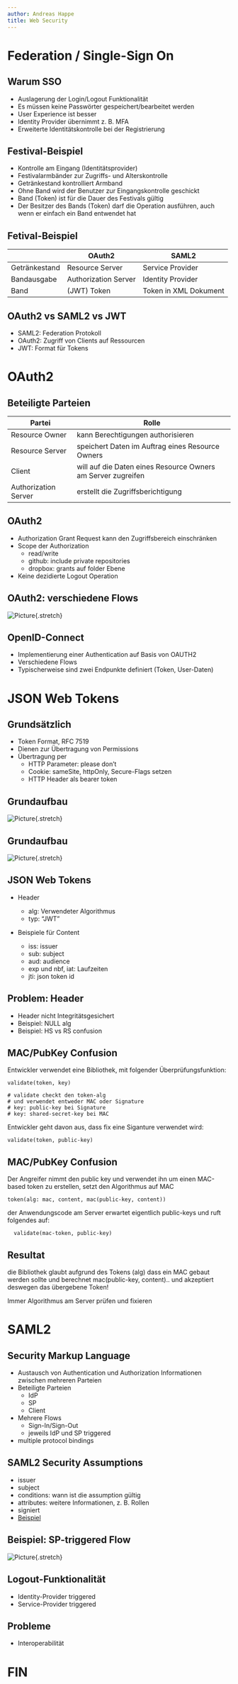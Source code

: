 ```yaml
---
author: Andreas Happe
title: Web Security
--- 
```


# Federation / Single-Sign On

## Warum SSO

* Auslagerung der Login/Logout Funktionalität
* Es müssen keine Passwörter gespeichert/bearbeitet werden
* User Experience ist besser
* Identity Provider übernimmt z. B. MFA
* Erweiterte Identitätskontrolle bei der Registrierung

## Festival-Beispiel

* Kontrolle am Eingang (Identitätsprovider)
* Festivalarmbänder zur Zugriffs- und Alterskontrolle
* Getränkestand kontrolliert Armband
* Ohne Band wird der Benutzer zur Eingangskontrolle geschickt
* Band (Token) ist für die Dauer des Festivals gültig
* Der Besitzer des Bands (Token) darf die Operation ausführen, auch wenn er einfach ein Band entwendet hat

## Fetival-Beispiel

| | OAuth2 | SAML2 |
|-|--------|-------|
| Getränkestand | Resource Server | Service Provider |
| Bandausgabe   | Authorization Server | Identity Provider |
| Band          | (JWT) Token | Token in XML Dokument |

## OAuth2 vs SAML2 vs JWT

* SAML2: Federation Protokoll
* OAuth2: Zugriff von Clients auf Ressourcen
* JWT: Format für Tokens

# OAuth2

## Beteiligte Parteien

|Partei|Rolle|
|------|-----|
| Resource Owner | kann Berechtigungen authorisieren |
| Resource Server | speichert Daten im Auftrag eines Resource Owners |
| Client  | will auf die Daten eines Resource Owners am Server zugreifen |
| Authorization Server | erstellt die Zugriffsberichtigung |

## OAuth2

* Authorization Grant Request kann den Zugriffsbereich einschränken
* Scope der Authorization
  * read/write
  * github: include private repositories
  * dropbox: grants auf folder Ebene
* Keine dezidierte Logout Operation

## OAuth2: verschiedene Flows

![Picture](0x07_oauth2.png){.stretch}

## OpenID-Connect

* Implementierung einer Authentication auf Basis von OAUTH2
* Verschiedene Flows
* Typischerweise sind zwei Endpunkte definiert (Token, User-Daten)

# JSON Web Tokens

## Grundsätzlich

* Token Format, RFC 7519
* Dienen zur Übertragung von Permissions
* Übertragung per
  * HTTP Parameter: please don’t
  * Cookie: sameSite, httpOnly, Secure-Flags setzen
  * HTTP Header als bearer token

## Grundaufbau

![Picture](0x07_jwt.jpeg){.stretch}

## Grundaufbau

![Picture](0x07_jwt_token.png){.stretch}

## JSON Web Tokens

* Header
  * alg: Verwendeter Algorithmus
  * typ: “JWT”

* Beispiele für Content
  * iss: issuer
  * sub: subject
  * aud: audience
  * exp und nbf, iat: Laufzeiten
  * jti: json token id

## Problem: Header

* Header nicht Integritätsgesichert
* Beispiel: NULL alg
* Beispiel: HS vs RS confusion

## MAC/PubKey Confusion

Entwickler verwendet eine Bibliothek, mit folgender Überprüfungsfunktion:

```
validate(token, key)

# validate checkt den token-alg
# und verwendet entweder MAC oder Signature
# key: public-key bei Signature
# key: shared-secret-key bei MAC
```

Entwickler geht davon aus, dass fix eine Siganture verwendet wird:

```
validate(token, public-key)
```

## MAC/PubKey Confusion

Der Angreifer nimmt den public key und verwendet ihn um einen MAC-based token zu erstellen, setzt den Algorithmus auf MAC

```
token(alg: mac, content, mac(public-key, content))
```

der Anwendungscode am Server erwartet eigentlich public-keys und ruft folgendes auf:

```
  validate(mac-token, public-key)
```

## Resultat

die Bibliothek glaubt aufgrund des Tokens (alg) dass ein MAC gebaut werden sollte und berechnet mac(public-key, content).. und akzeptiert deswegen das übergebene Token!

Immer Algorithmus am Server prüfen und fixieren

# SAML2

## Security Markup Language

* Austausch von Authentication und Authorization Informationen zwischen mehreren Parteien
* Beteiligte Parteien
  * IdP
  * SP
  * Client
* Mehrere Flows
  * Sign-In/Sign-Out
  * jeweils IdP und SP triggered
* multiple protocol bindings

## SAML2 Security Assumptions

* issuer
* subject
* conditions: wann ist die assumption gültig
* attributes: weitere Informationen, z. B. Rollen
* signiert
* [Beispiel](https://en.wikipedia.org/wiki/SAML_2.0)

## Beispiel: SP-triggered Flow

![Picture](0x07_saml2.png){.stretch}

## Logout-Funktionalität

* Identity-Provider triggered
* Service-Provider triggered

## Probleme

* Interoperabilität

# FIN
